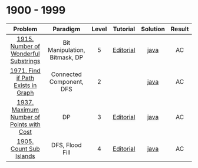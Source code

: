 # 1900 - 1999

|                                                    Problem                                                    |           Paradigm            | Level |                                         Tutorial                                         |                        Solution                        | Result |
| :-----------------------------------------------------------------------------------------------------------: | :---------------------------: | :---: | :--------------------------------------------------------------------------------------: | :----------------------------------------------------: | :----: |
|     [1915. Number of Wonderful Substrings](https://leetcode.com/problems/number-of-wonderful-substrings/)     | Bit Manipulation, Bitmask, DP |   5   |   [Editorial](https://leetcode.com/problems/number-of-wonderful-substrings/editorial/)   |   [java](./1915_Number_of_Wonderful_Substrings.java)   |   AC   |
|       [1971. Find if Path Exists in Graph](https://leetcode.com/problems/find-if-path-exists-in-graph/)       |   Connected Component, DFS    |   2   |                                                                                          |    [java](./1971_Find_if_Path_Exists_in_Graph.java)    |   AC   |
| [1937. Maximum Number of Points with Cost](https://leetcode.com/problems/maximum-number-of-points-with-cost/) |              DP               |   3   | [Editorial](https://leetcode.com/problems/maximum-number-of-points-with-cost/editorial/) | [java](./1937_Maximum_Number_of_Points_with_Cost.java) |   AC   |
|                  [1905. Count Sub Islands](https://leetcode.com/problems/count-sub-islands/)                  |        DFS, Flood Fill        |   4   |         [Editorial](https://leetcode.com/problems/count-sub-islands/editorial/)          |         [java](./1905_Count_Sub_Islands.java)          |   AC   |
